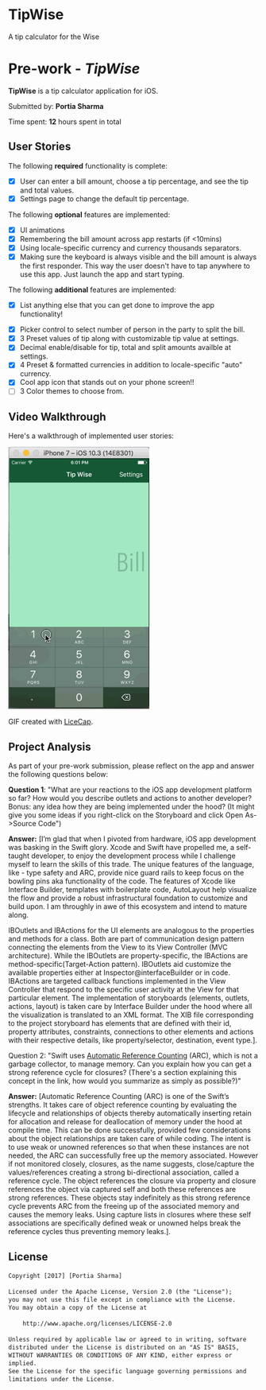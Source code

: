 # TipWise
A tip calculator for the Wise

# Pre-work - *TipWise*

**TipWise** is a tip calculator application for iOS.

Submitted by: **Portia Sharma**

Time spent: **12** hours spent in total

## User Stories

The following **required** functionality is complete:

* [X] User can enter a bill amount, choose a tip percentage, and see the tip and total values.
* [X] Settings page to change the default tip percentage.

The following **optional** features are implemented:
* [X] UI animations
* [X] Remembering the bill amount across app restarts (if <10mins)
* [X] Using locale-specific currency and currency thousands separators.
* [X] Making sure the keyboard is always visible and the bill amount is always the first responder. This way the user doesn't have to tap anywhere to use this app. Just launch the app and start typing.

The following **additional** features are implemented:

- [X] List anything else that you can get done to improve the app functionality!
* [X] Picker control to select number of person in the party to split the bill.
* [X] 3 Preset values of tip along with customizable tip value at settings.
* [X] Decimal enable/disable for tip, total and split amounts availble at settings.
* [X] 4 Preset & formatted currencies in addition to locale-specific "auto" currency.
* [X] Cool app icon that stands out on your phone screen!!
* [ ] 3 Color themes to choose from.

## Video Walkthrough 

Here's a walkthrough of implemented user stories:


<img src='https://github.com/portia-s/TipWise/blob/master/preWork_TipWise_5.gif'/>

GIF created with [LiceCap](http://www.cockos.com/licecap/).

## Project Analysis

As part of your pre-work submission, please reflect on the app and answer the following questions below:

**Question 1**: "What are your reactions to the iOS app development platform so far? How would you describe outlets and actions to another developer? Bonus: any idea how they are being implemented under the hood? (It might give you some ideas if you right-click on the Storyboard and click Open As->Source Code")

**Answer:** [I’m glad that when I pivoted from hardware, iOS app development was basking in the Swift glory. Xcode and Swift have propelled me, a self-taught developer, to enjoy the development process while I challenge myself to learn the skills of this trade. The unique features of the language, like - type safety and ARC, provide nice guard rails to keep focus on the bowling pins aka functionality of the code. The features of Xcode like Interface Builder, templates with boilerplate code, AutoLayout help visualize the flow and provide a robust infrastructural foundation to customize and build upon. I am throughly in awe of this ecosystem and intend to mature along.

IBOutlets and IBActions for the UI elements are analogous to the properties and methods for a class. Both are part of communication design pattern connecting the elements from the View to its View Controller (MVC architecture). While the IBOutlets are property-specific, the IBActions are method-specific(Target-Action pattern). IBOutlets aid customize the available properties either at Inspector@interfaceBuilder or in code. IBActions are targeted callback functions implemented in the View Controller that respond to the specific user activity at the View for that particular element.
The implementation of storyboards (elements, outlets, actions, layout) is taken care by Interface Builder under the hood where all the visualization is translated to an XML format. The XIB file corresponding to the project storyboard has elements that are defined with their id, property attributes, constraints, connections to other elements and actions with their respective details, like property/selector, destination, event type.].

Question 2: "Swift uses [Automatic Reference Counting](https://developer.apple.com/library/content/documentation/Swift/Conceptual/Swift_Programming_Language/AutomaticReferenceCounting.html#//apple_ref/doc/uid/TP40014097-CH20-ID49) (ARC), which is not a garbage collector, to manage memory. Can you explain how you can get a strong reference cycle for closures? (There's a section explaining this concept in the link, how would you summarize as simply as possible?)"

**Answer:** [Automatic Reference Counting (ARC) is one of the Swift’s strengths. It takes care of object reference counting by evaluating the lifecycle and relationships of objects thereby automatically inserting retain for allocation and release for deallocation of memory under the hood at compile time. This can be done successfully, provided few considerations about the object relationships are taken care of while coding. The intent is to use weak or unowned references so that when these instances are not needed, the ARC can successfully free up the memory associated. However if not monitored closely, closures, as the name suggests, close/capture the values/references creating a strong bi-directional association, called a reference cycle. The object references the closure via property and closure references the object via captured self and both these references are strong references. These objects stay indefinitely as this strong reference cycle prevents ARC from the freeing up of the associated memory and causes the memory leaks. Using capture lists in closures where these self associations are specifically defined weak or unowned helps break the reference cycles thus preventing memory leaks.].


## License

    Copyright [2017] [Portia Sharma]

    Licensed under the Apache License, Version 2.0 (the "License");
    you may not use this file except in compliance with the License.
    You may obtain a copy of the License at

        http://www.apache.org/licenses/LICENSE-2.0

    Unless required by applicable law or agreed to in writing, software
    distributed under the License is distributed on an "AS IS" BASIS,
    WITHOUT WARRANTIES OR CONDITIONS OF ANY KIND, either express or implied.
    See the License for the specific language governing permissions and
    limitations under the License.
